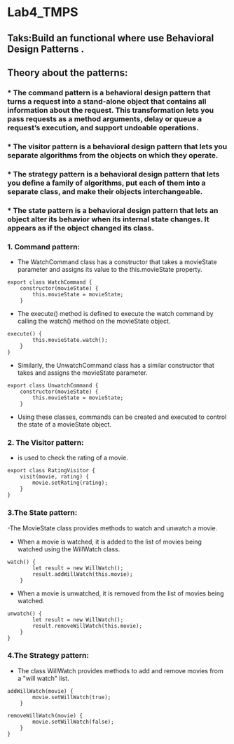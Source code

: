 # Lab4_TMPS
## Taks:Build an functional where use Behavioral Design Patterns .
## Theory about the patterns:
### * The command pattern is a behavioral design pattern that turns a request into a stand-alone object that contains all information about the request. This transformation lets you pass requests as a method arguments, delay or queue a request’s execution, and support undoable operations.
### * The visitor pattern  is a behavioral design pattern that lets you separate algorithms from the objects on which they operate.
### * The strategy pattern is a behavioral design pattern that lets you define a family of algorithms, put each of them into a separate class, and make their objects interchangeable.
### * The state pattern is a behavioral design pattern that lets an object alter its behavior when its internal state changes. It appears as if the object changed its class.
### 1. Command pattern:
- The WatchCommand class has a constructor that takes a movieState parameter and assigns its value to the this.movieState property.
```
export class WatchCommand {
    constructor(movieState) {
        this.movieState = movieState;
    }
```
- The execute() method is defined to execute the watch command by calling the watch() method on the movieState object.
```
execute() {
        this.movieState.watch();
    }
}
```
- Similarly, the UnwatchCommand class has a similar constructor that takes and assigns the movieState parameter. 
```
export class UnwatchCommand {
    constructor(movieState) {
        this.movieState = movieState;
    }

```
- Using these classes, commands can be created and executed to control the state of a movieState object.
### 2. The Visitor pattern:
- is used to check the rating of a movie.
```
export class RatingVisitor {
    visit(movie, rating) {
        movie.setRating(rating);
    }
}
```
### 3.The State pattern:
-The MovieState class provides methods to watch and unwatch a movie.
- When a movie is watched, it is added to the list of movies being watched using the WillWatch class. 
```
watch() {
        let result = new WillWatch();
        result.addWillWatch(this.movie);
    }
```
- When a movie is unwatched, it is removed from the list of movies being watched. 
```
unwatch() {
        let result = new WillWatch();
        result.removeWillWatch(this.movie);
    }
}
```
### 4.The Strategy pattern:
- The class WillWatch provides methods to add and remove movies from a "will watch" list.
```
addWillWatch(movie) {
        movie.setWillWatch(true);
    }
```
```
removeWillWatch(movie) {
        movie.setWillWatch(false);
    }
}
```

